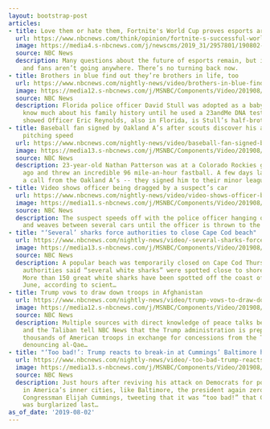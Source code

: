 ```yaml
---
layout: bootstrap-post
articles:
- title: Love them or hate them, Fortnite's World Cup proves esports are here to stay
  url: https://www.nbcnews.com/think/opinion/fortnite-s-successful-world-cup-proves-esports-are-officially-here-ncna1038896
  image: https://media4.s-nbcnews.com/j/newscms/2019_31/2957801/190802-kyle-giersdorf-ew-402p_38519706fecb8630dfea3b1bb0946695.nbcnews-fp-1200-630.jpg
  source: NBC News
  description: Many questions about the future of esports remain, but its athletes
    and fans aren’t going anywhere. There’s no turning back now.
- title: Brothers in blue find out they’re brothers in life, too
  url: https://www.nbcnews.com/nightly-news/video/brothers-in-blue-find-out-they-re-brothers-in-life-too-65197637627
  image: https://media12.s-nbcnews.com/j/MSNBC/Components/Video/201908/nn_jfr_23_me_190802_1920x1080.nbcnews-fp-1200-630.jpg
  source: NBC News
  description: Florida police officer David Stull was adopted as a baby, and didn’t
    know much about his family history until he used a 23andMe DNA test. The results
    showed Officer Eric Reynolds, also in Florida, is Stull’s half-brother.
- title: Baseball fan signed by Oakland A’s after scouts discover his astonishing
    pitching speed
  url: https://www.nbcnews.com/nightly-news/video/baseball-fan-signed-by-oakland-a-s-after-scouts-discover-his-astonishing-pitching-speed-65197637546
  image: https://media13.s-nbcnews.com/j/MSNBC/Components/Video/201908/nn_spa_okland_a_sign_fan_pitcher_190802_1920x1080.nbcnews-fp-1200-630.jpg
  source: NBC News
  description: 23-year-old Nathan Patterson was at a Colorado Rockies game a few weeks
    ago and threw an incredible 96 mile-an-hour fastball. A few days later, he got
    a call from the Oakland A’s -- they signed him to their minor league team.
- title: Video shows officer being dragged by a suspect’s car
  url: https://www.nbcnews.com/nightly-news/video/video-shows-officer-being-dragged-by-a-suspect-s-car-65196101823
  image: https://media11.s-nbcnews.com/j/MSNBC/Components/Video/201908/nn_mch_police_officer_dragged_190802_1920x1080.nbcnews-fp-1200-630.jpg
  source: NBC News
  description: The suspect speeds off with the police officer hanging out the window
    and weaves between several cars until the officer is thrown to the ground.
- title: "‘Several’ sharks force authorities to close Cape Cod beach"
  url: https://www.nbcnews.com/nightly-news/video/-several-sharks-force-authorities-to-close-cape-cod-beach-65195589661
  image: https://media13.s-nbcnews.com/j/MSNBC/Components/Video/201908/nn_kda_shark_danger_190802_1920x1080.nbcnews-fp-1200-630.jpg
  source: NBC News
  description: A popular beach was temporarily closed on Cape Cod Thursday, after
    authorities said “several white sharks” were spotted close to shore and beachgoers.
    More than 150 great white sharks have been spotted off the coast of Cape Cod since
    June, according to scient…
- title: Trump vows to draw down troops in Afghanistan
  url: https://www.nbcnews.com/nightly-news/video/trump-vows-to-draw-down-troops-in-afghanistan-65196613654
  image: https://media12.s-nbcnews.com/j/MSNBC/Components/Video/201908/nn_ren_afghanistan_troop_withdrawal_negotiations_190802_1920x1080.nbcnews-fp-1200-630.jpg
  source: NBC News
  description: Multiple sources with direct knowledge of peace talks between the U.S.
    and the Taliban tell NBC News that the Trump administration is prepared to withdraw
    thousands of American troops in exchange for concessions from the Taliban -- including
    denouncing al-Qae…
- title: "‘Too bad!’: Trump reacts to break-in at Cummings’ Baltimore home"
  url: https://www.nbcnews.com/nightly-news/video/-too-bad-trump-reacts-to-break-in-at-cummings-baltimore-home-65196101742
  image: https://media13.s-nbcnews.com/j/MSNBC/Components/Video/201908/nn_pal_trump_cummings_190802_1920x1080.nbcnews-fp-1200-630.jpg
  source: NBC News
  description: Just hours after reviving his attack on Democrats for poverty and crime
    in America’s inner cities, like Baltimore, the president again zeroed in on Baltimore
    Congressman Elijah Cummings, tweeting that it was “too bad!” that Cummings’ home
    was burglarized last…
as_of_date: '2019-08-02'
---
```


